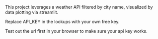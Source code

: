 This project leverages a weather API filtered by city name, visualized by data plotting via streamlit.

Replace API_KEY in the lookups with your own free key.

Test out the url first in your browser to make sure your api key works.
